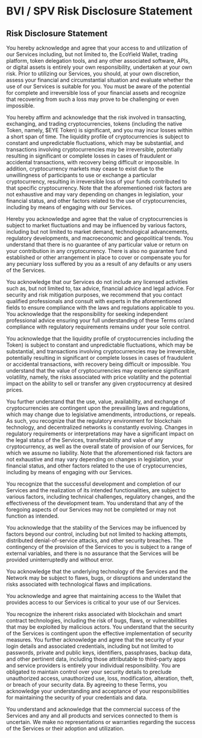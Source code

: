 # BVI / SPV Risk Disclosure Statement

## Risk Disclosure Statement

You hereby acknowledge and agree that your access to and utilization of our Services including, but not limited to, the EcoYield Wallet, trading platform, token delegation tools, and any other associated software, APIs, or digital assets is entirely your own responsibility, undertaken at your own risk. Prior to utilizing our Services, you should, at your own discretion, assess your financial and circumstantial situation and evaluate whether the use of our Services is suitable for you. You must be aware of the potential for complete and irreversible loss of your financial assets and recognize that recovering from such a loss may prove to be challenging or even impossible.

You hereby affirm and acknowledge that the risk involved in transacting, exchanging, and trading cryptocurrencies, tokens (including the native Token, namely, $EYE Token) is significant, and you may incur losses within a short span of time. The liquidity profile of cryptocurrencies is subject to constant and unpredictable fluctuations, which may be substantial, and transactions involving cryptocurrencies may be irreversible, potentially resulting in significant or complete losses in cases of fraudulent or accidental transactions, with recovery being difficult or impossible. In addition, cryptocurrency markets may cease to exist due to the unwillingness of participants to use or exchange a particular cryptocurrency, resulting in irreversible loss of your funds contributed to that specific cryptocurrency. Note that the aforementioned risk factors are not exhaustive and may vary depending on changes in legislation, your financial status, and other factors related to the use of cryptocurrencies, including by means of engaging with our Services.

Hereby you acknowledge and agree that the value of cryptocurrencies is subject to market fluctuations and may be influenced by various factors, including but not limited to market demand, technological advancements, regulatory developments, and macroeconomic and geopolitical trends. You understand that there is no guarantee of any particular value or return on your contribution in any cryptocurrency. There is also no guarantee fund established or other arrangement in place to cover or compensate you for any pecuniary loss suffered by you as a result of any defaults or any users of the Services.

You acknowledge that our Services do not include any licensed activities such as, but not limited to, tax advice, financial advice and legal advice. For security and risk mitigation purposes, we recommend that you contact qualified professionals and consult with experts in the aforementioned fields to ensure compliance with the laws and regulations applicable to you. You acknowledge that the responsibility for seeking independent professional advice ensuring your full understanding of these Terms or/and compliance with regulatory requirements remains under your sole control.

You acknowledge that the liquidity profile of cryptocurrencies including the Token) is subject to constant and unpredictable fluctuations, which may be substantial, and transactions involving cryptocurrencies may be irreversible, potentially resulting in significant or complete losses in cases of fraudulent or accidental transactions, with recovery being difficult or impossible.  You understand that the value of cryptocurrencies may experience significant volatility, namely, the risks associated with price volatility and the potential impact on the ability to sell or transfer any given cryptocurrency at desired prices.

You further understand that the use, value, availability, and exchange of cryptocurrencies are contingent upon the prevailing laws and regulations, which may change due to legislative amendments, introductions, or repeals. As such, you recognize that the regulatory environment for blockchain technology, and decentralized networks is constantly evolving. Changes in regulatory requirements or interpretations may have a significant impact on the legal status of the Services, transferability and value of any cryptocurrency, as well as the overall state of provision of our Services, for which we assume no liability. Note that the aforementioned risk factors are not exhaustive and may vary depending on changes in legislation, your financial status, and other factors related to the use of cryptocurrencies, including by means of engaging with our Services.

You recognize that the successful development and completion of our Services and the realization of its intended functionalities, are subject to various factors, including technical challenges, regulatory changes, and the effectiveness of the development team. You understand that any of the foregoing aspects of our Services may not be completed or may not function as intended.

You acknowledge that the stability of the Services may be influenced by factors beyond our control, including but not limited to hacking attempts, distributed denial-of-service attacks, and other security breaches. The contingency of the provision of the Services to you is subject to a range of external variables, and there is no assurance that the Services will be provided uninterruptedly and without error.

You acknowledge that the underlying technology of the Services and the Network may be subject to flaws, bugs, or disruptions and understand the risks associated with technological flaws and implications.

You acknowledge and agree that maintaining access to the Wallet that provides access to our Services is critical to your use of our Services.

You recognize the inherent risks associated with blockchain and smart contract technologies, including the risk of bugs, flaws, or vulnerabilities that may be exploited by malicious actors. You understand that the security of the Services is contingent upon the effective implementation of security measures. You further acknowledge and agree that the security of your login details and associated credentials, including but not limited to passwords, private and public keys, identifiers, passphrases, backup data, and other pertinent data, including those attributable to third-party apps and service providers is entirely your individual responsibility. You are obligated to maintain control over your security details to preclude unauthorized access, unauthorized use, loss, modification, alteration, theft, or breach of your security data. By agreeing to these Terms, you acknowledge your understanding and acceptance of your responsibilities for maintaining the security of your credentials and data.

You understand and acknowledge that the commercial success of the Services and any and all products and services connected to them is uncertain. We make no representations or warranties regarding the success of the Services or their adoption and utilization.
